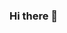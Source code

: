 ### Hi there 👋

<!--
**SSanchay/SSanchay** is a ✨ _special_ ✨ repository because its `README.md` (this file) appears on your GitHub profile.

  
  <h1 align="center">Hi 👋, I'm Vitalii</h1>
<h3 align="center">Data Scientist</h3>

- ⛰ I studied at **Elbrus Bootcamp**

- 👨‍💻 All of my projects are available in **pinned repositories**

- 💬 Ask me about **Machine Learning or Computer Vision**

- 📫 How to reach me **v.andreev.ds@gmail.com**

- ⚡ Fun fact **Skydived 6 times 🌀**


<h3 align="left">Languages and Tools:</h3>
<p align="left"> <a href="https://git-scm.com/" target="_blank" rel="noreferrer"> <img src="https://www.vectorlogo.zone/logos/git-scm/git-scm-icon.svg" alt="git" width="40" height="40"/> </a> <a href="https://www.gnu.org/software/bash/" target="_blank" rel="noreferrer"> <img src="https://upload.wikimedia.org/wikipedia/commons/thumb/4/4b/Bash_Logo_Colored.svg/1200px-Bash_Logo_Colored.svg.png" alt="bash" width="40" height="40"/> </a> <a href="https://www.python.org" target="_blank" rel="noreferrer"> <img src="https://raw.githubusercontent.com/devicons/devicon/master/icons/python/python-original.svg" alt="python" width="40" height="40"/> </a> <a href="https://code.visualstudio.com/" target="_blank" rel="noreferrer"> <img src="https://cdn.icon-icons.com/icons2/2107/PNG/512/file_type_vscode_icon_130084.png" alt="VS code" width="40" height="40"/> </a> <a href="https://www.docker.com" target="_blank" rel="noreferrer"> <img src="https://icon-library.com/images/docker-icon/docker-icon-15.jpg" alt="Docker" width="40" height="40"/> </a> <a href="https://pandas.pydata.org/" target="_blank" rel="noreferrer"> <img src="https://raw.githubusercontent.com/devicons/devicon/2ae2a900d2f041da66e950e4d48052658d850630/icons/pandas/pandas-original.svg" alt="pandas" width="40" height="40"/> </a> <a href="https://numpy.org/" target="_blank" rel="noreferrer"> <img src="https://numpy.org/images/logo.svg" alt="Numpy" width="40" height="40"/> </a> <a href="https://scikit-learn.org/" target="_blank" rel="noreferrer"> <img src="https://upload.wikimedia.org/wikipedia/commons/0/05/Scikit_learn_logo_small.svg" alt="scikit_learn" width="40" height="40"/> </a> <a href="https://seaborn.pydata.org/" target="_blank" rel="noreferrer"> <img src="https://seaborn.pydata.org/_images/logo-mark-lightbg.svg" alt="seaborn" width="40" height="40"/> </a> <a href="https://matplotlib.org/" target="_blank" rel="noreferrer"> <img src='https://matplotlib.org/stable/_static/logo2.svg' alt="matplotlib" width="40" height="40"/></a> <a href="https://streamlit.io" target="_blank" rel="noreferrer"> <img src="https://gitlab.com/uploads/-/system/project/avatar/20476870/streamlit.png" alt="streamlit" width="40" height="40"/> </a> <a href="https://opencv.org/" target="_blank" rel="noreferrer"> <img src="https://www.vectorlogo.zone/logos/opencv/opencv-icon.svg" alt="opencv" width="40" height="40"/> </a> <a href="https://www.tensorflow.org" target="_blank" rel="noreferrer"> <img src="https://www.vectorlogo.zone/logos/tensorflow/tensorflow-icon.svg" alt="tensorflow" width="40" height="40"/> </a>  <a href="https://google.github.io/mediapipe/" target="_blank" rel="noreferrer"> <img src="https://assets.codepen.io/5409376/internal/avatars/users/default.png?fit=crop&format=auto&height=256&version=1607020963&width=256" alt="mediapipe" width="40" height="40"/> </a> <a href="https://pytorch.org/" target="_blank" rel="noreferrer"> <img src="https://www.vectorlogo.zone/logos/pytorch/pytorch-icon.svg" alt="pytorch" width="40" height="40"/> </a>
</p>

  <h1 align="center"> <p><a><img src="https://www.codewars.com/users/ImTabaqui/badges/large" alt="seaborn" </a> </p></h1>
-->
